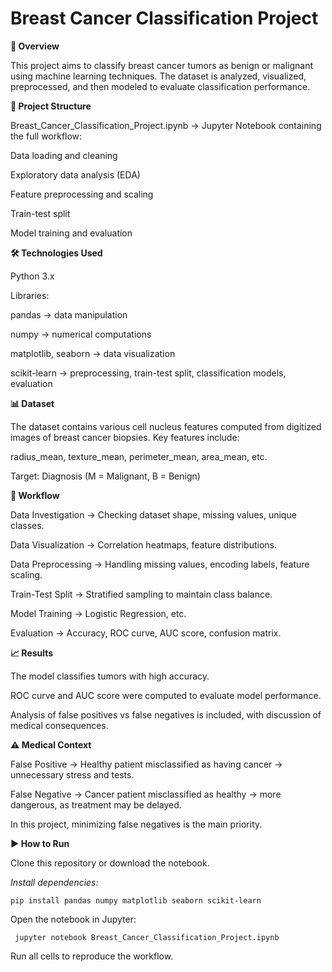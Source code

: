 # Breast Cancer Classification Project
**📌 Overview**

This project aims to classify breast cancer tumors as benign or malignant using machine learning techniques. The dataset is analyzed, visualized, preprocessed, and then modeled to evaluate classification performance.

**📂 Project Structure**

Breast_Cancer_Classification_Project.ipynb → Jupyter Notebook containing the full workflow:

Data loading and cleaning

Exploratory data analysis (EDA)

Feature preprocessing and scaling

Train-test split

Model training and evaluation

**🛠️ Technologies Used**

Python 3.x

Libraries:

pandas → data manipulation

numpy → numerical computations

matplotlib, seaborn → data visualization

scikit-learn → preprocessing, train-test split, classification models, evaluation

**📊 Dataset**

The dataset contains various cell nucleus features computed from digitized images of breast cancer biopsies.
Key features include:

radius_mean, texture_mean, perimeter_mean, area_mean, etc.

Target: Diagnosis (M = Malignant, B = Benign)

**🚀 Workflow**

Data Investigation → Checking dataset shape, missing values, unique classes.

Data Visualization → Correlation heatmaps, feature distributions.

Data Preprocessing → Handling missing values, encoding labels, feature scaling.

Train-Test Split → Stratified sampling to maintain class balance.

Model Training → Logistic Regression, etc.

Evaluation → Accuracy, ROC curve, AUC score, confusion matrix.

**📈 Results**

The model classifies tumors with high accuracy.

ROC curve and AUC score were computed to evaluate model performance.

Analysis of false positives vs false negatives is included, with discussion of medical consequences.

**⚠️ Medical Context**

False Positive → Healthy patient misclassified as having cancer → unnecessary stress and tests.

False Negative → Cancer patient misclassified as healthy → more dangerous, as treatment may be delayed.

In this project, minimizing false negatives is the main priority.

**▶️ How to Run**

Clone this repository or download the notebook.

*Install dependencies:*

`` pip install pandas numpy matplotlib seaborn scikit-learn ``


Open the notebook in Jupyter:

`` jupyter notebook Breast_Cancer_Classification_Project.ipynb``


Run all cells to reproduce the workflow.
